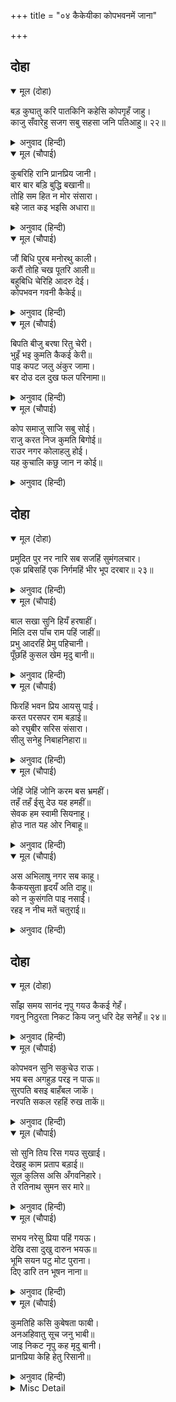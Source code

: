 +++
title = "०४ कैकेयीका कोपभवनमें जाना"

+++


## दोहा


<details open><summary>मूल (दोहा)</summary>

बड़ कुघातु करि पातकिनि कहेसि कोपगृहँ जाहु।  
काजु सँवारेहु सजग सबु सहसा जनि पतिआहु॥ २२॥
</details>

<details><summary>अनुवाद (हिन्दी)</summary>

पापिनी मन्थराने बड़ी बुरी घात लगाकर कहा—कोपभवनमें जाओ। सब काम बड़ी सावधानीसे बनाना, राजापर सहसा विश्वास न कर लेना (उनकी बातोंमें न आ जाना)॥ २२॥
</details>

<details open><summary>मूल (चौपाई)</summary>

कुबरिहि रानि प्रानप्रिय जानी।  
बार बार बड़ि बुद्धि बखानी॥  
तोहि सम हित न मोर संसारा।  
बहे जात कइ भइसि अधारा॥
</details>

<details><summary>अनुवाद (हिन्दी)</summary>

कुबरीको रानीने प्राणोंके समान प्रिय समझकर बार-बार उसकी बड़ी बुद्धिका बखान किया और बोली—संसारमें मेरा तेरे समान हितकारी और कोई नहीं है। तू मुझ बही जाती हुईके लिये सहारा हुई है॥ १॥
</details>

<details open><summary>मूल (चौपाई)</summary>

जौं बिधि पुरब मनोरथु काली।  
करौं तोहि चख पूतरि आली॥  
बहुबिधि चेरिहि आदरु देई।  
कोपभवन गवनी कैकेई॥
</details>

<details><summary>अनुवाद (हिन्दी)</summary>

यदि विधाता कल मेरा मनोरथ पूरा कर दें तो हे सखी! मैं तुझे आँखोंकी पुतली बना लूँ। इस प्रकार दासीको बहुत तरहसे आदर देकर कैकेयी कोपभवनमें चली गयी॥ २॥
</details>

<details open><summary>मूल (चौपाई)</summary>

बिपति बीजु बरषा रितु चेरी।  
भुइँ भइ कुमति कैकई केरी॥  
पाइ कपट जलु अंकुर जामा।  
बर दोउ दल दुख फल परिनामा॥
</details>

<details><summary>अनुवाद (हिन्दी)</summary>

विपत्ति (कलह) बीज है, दासी वर्षा-ऋतु है, कैकेयीकी कुुबुद्धि [उस बीजके बोनेके लिये] जमीन हो गयी। उसमें कपटरूपी जल पाकर अङ्कुर फूट निकला। दोनों वरदान उस अङ्कुरके दो पत्ते हैं और अन्तमें इसके दुःखरूपी फल होगा॥ ३॥
</details>

<details open><summary>मूल (चौपाई)</summary>

कोप समाजु साजि सबु सोई।  
राजु करत निज कुमति बिगोई॥  
राउर नगर कोलाहलु होई।  
यह कुचालि कछु जान न कोई॥
</details>

<details><summary>अनुवाद (हिन्दी)</summary>

कैकेयी कोपका सब साज सजकर [कोपभवनमें] जा सोयी। राज्य करती हुई वह अपनी दुष्ट बुद्धिसे नष्ट हो गयी। राजमहल और नगरमें धूम-धाम मच रही है। इस कुचालको कोई कुछ नहीं जानता॥ ४॥
</details>

## दोहा


<details open><summary>मूल (दोहा)</summary>

प्रमुदित पुर नर नारि सब सजहिं सुमंगलचार।  
एक प्रबिसहिं एक निर्गमहिं भीर भूप दरबार॥ २३॥
</details>

<details><summary>अनुवाद (हिन्दी)</summary>

बड़े ही आनन्दित होकर नगरके सब स्त्री-पुरुष शुभ मङ्गलाचारके साज सज रहे हैं। कोई भीतर जाता है, कोई बाहर निकलता है; राजद्वारमें बड़ी भीड़ हो रही है॥ २३॥
</details>

<details open><summary>मूल (चौपाई)</summary>

बाल सखा सुनि हियँ हरषाहीं।  
मिलि दस पाँच राम पहिं जाहीं॥  
प्रभु आदरहिं प्रेमु पहिचानी।  
पूँछहिं कुसल खेम मृदु बानी॥
</details>

<details><summary>अनुवाद (हिन्दी)</summary>

श्रीरामचन्द्रजीके बालसखा राजतिलकका समाचार सुनकर हृदयमें हर्षित होते हैं। वे दस-पाँच मिलकर श्रीरामचन्द्रजीके पास जाते हैं। प्रेम पहचानकर प्रभु श्रीरामचन्द्रजी उनका आदर करते हैं और कोमल वाणीसे कुशल-क्षेम पूछते हैं॥ १॥
</details>

<details open><summary>मूल (चौपाई)</summary>

फिरहिं भवन प्रिय आयसु पाई।  
करत परसपर राम बड़ाई॥  
को रघुबीर सरिस संसारा।  
सीलु सनेहु निबाहनिहारा॥
</details>

<details><summary>अनुवाद (हिन्दी)</summary>

अपने प्रिय सखा श्रीरामचन्द्रजीकी आज्ञा पाकर वे आपसमें एक-दूसरेसे श्रीरामचन्द्रजीकी बड़ाई करते हुए घर लौटते हैं और कहते हैं—संसारमें श्रीरघुनाथजीके समान शील और स्नेहको निबाहनेवाला कौन है?॥ २॥
</details>

<details open><summary>मूल (चौपाई)</summary>

जेहिं जेहिं जोनि करम बस भ्रमहीं।  
तहँ तहँ ईसु देउ यह हमहीं॥  
सेवक हम स्वामी सियनाहू।  
होउ नात यह ओर निबाहू॥
</details>

<details><summary>अनुवाद (हिन्दी)</summary>

भगवान् हमें यही दें कि हम अपने कर्मवश भ्रमते हुए जिस-जिस योनिमें जन्में, वहाँ-वहाँ (उस-उस योनिमें) हम तो सेवक हों और सीतापति श्रीरामचन्द्रजी हमारे स्वामी हों और यह नाता अन्ततक निभ जाय॥ ३॥
</details>

<details open><summary>मूल (चौपाई)</summary>

अस अभिलाषु नगर सब काहू।  
कैकयसुता हृदयँ अति दाहू॥  
को न कुसंगति पाइ नसाई।  
रहइ न नीच मतें चतुराई॥
</details>

<details><summary>अनुवाद (हिन्दी)</summary>

नगरमें सबकी ऐसी ही अभिलाषा है। परन्तु कैकेयीके हृदयमें बड़ी जलन हो रही है। कुसंगति पाकर कौन नष्ट नहीं होता। नीचके मतके अनुसार चलनेसे चतुराई नहीं रह जाती॥ ४॥
</details>

## दोहा


<details open><summary>मूल (दोहा)</summary>

साँझ समय सानंद नृपु गयउ कैकई गेहँ।  
गवनु निठुरता निकट किय जनु धरि देह सनेहँ॥ २४॥
</details>

<details><summary>अनुवाद (हिन्दी)</summary>

सन्ध्याके समय राजा दशरथ आनन्दके साथ कैकेयीके महलमें गये। मानो साक्षात् स्नेह ही शरीर धारण कर निष्ठुरताके पास गया हो!॥ २४॥
</details>

<details open><summary>मूल (चौपाई)</summary>

कोपभवन सुनि सकुचेउ राऊ।  
भय बस अगहुड़ परइ न पाऊ॥  
सुरपति बसइ बाहँबल जाकें।  
नरपति सकल रहहिं रुख ताकें॥
</details>

<details><summary>अनुवाद (हिन्दी)</summary>

कोपभवनका नाम सुनकर राजा सहम गये। डरके मारे उनका पाँव आगेको नहीं पड़ता। स्वयं देवराज इन्द्र जिनकी भुजाओंके बलपर [राक्षसोंसे निर्भय होकर] बसता है और सम्पूर्ण राजालोग जिनका रुख देखते रहते हैं,॥ १॥
</details>

<details open><summary>मूल (चौपाई)</summary>

सो सुनि तिय रिस गयउ सुखाई।  
देखहु काम प्रताप बड़ाई॥  
सूल कुलिस असि अँगवनिहारे।  
ते रतिनाथ सुमन सर मारे॥
</details>

<details><summary>अनुवाद (हिन्दी)</summary>

वही राजा दशरथ स्त्रीका क्रोध सुनकर सूख गये। कामदेवका प्रताप और महिमा तो देखिये। जो त्रिशूल, वज्र और तलवार आदिकी चोट अपने अङ्गोंपर सहनेवाले हैं, वे रतिनाथ कामदेवके पुष्पबाणसे मारे गये॥ २॥
</details>

<details open><summary>मूल (चौपाई)</summary>

सभय नरेसु प्रिया पहिं गयऊ।  
देखि दसा दुखु दारुन भयऊ॥  
भूमि सयन पटु मोट पुराना।  
दिए डारि तन भूषन नाना॥
</details>

<details><summary>अनुवाद (हिन्दी)</summary>

राजा डरते-डरते अपनी प्यारी कैकेयीके पास गये। उसकी दशा देखकर उन्हें बड़ा ही दुःख हुआ। कैकेयी जमीनपर पड़ी है। पुराना मोटा कपड़ा पहने हुए है। शरीरके नाना आभूषणोंको उतारकर फेंक दिया है॥ ३॥
</details>

<details open><summary>मूल (चौपाई)</summary>

कुमतिहि कसि कुबेषता फाबी।  
अनअहिवातु सूच जनु भाबी॥  
जाइ निकट नृपु कह मृदु बानी।  
प्रानप्रिया केहि हेतु रिसानी॥
</details>

<details><summary>अनुवाद (हिन्दी)</summary>

उस दुर्बुद्धि कैकेयीको यह कुवेषता (बुरा वेष) कैसी फब रही है, मानो भावी विधवापनकी सूचना दे रही हो। राजा उसके पास जाकर कोमल वाणीसे बोले—हे प्राणप्रिये! किसलिये रिसाई (रूठी) हो?॥ ४॥
</details>

<details><summary>Misc Detail</summary>


</details>

